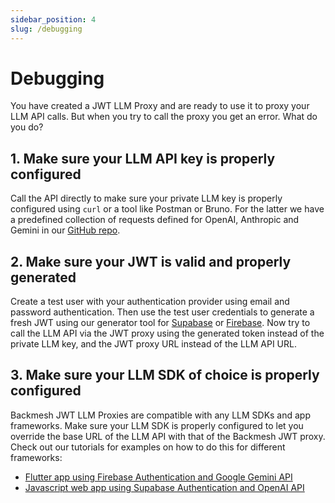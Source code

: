 ```yaml
---
sidebar_position: 4
slug: /debugging
---
```


# Debugging

You have created a JWT LLM Proxy and are ready to use it to proxy your LLM API calls. But when you try to call the proxy you get an error. What do you do?

## 1. Make sure your LLM API key is properly configured

Call the API directly to make sure your private LLM key is properly configured using `curl` or a tool like Postman or Bruno. For the latter we have a predefined collection of requests defined for OpenAI, Anthropic and Gemini in our [GitHub repo](https://github.com/backmesh/backmesh/tree/main/collections).

## 2. Make sure your JWT is valid and properly generated

Create a test user with your authentication provider using email and password authentication. Then use the test user credentials to generate a fresh JWT using our generator tool for [Supabase](/supabase-jwt) or [Firebase](/firebase-jwt). Now try to call the LLM API via the JWT proxy using the generated token instead of the private LLM key, and the JWT proxy URL instead of the LLM API URL.

## 3. Make sure your LLM SDK of choice is properly configured

Backmesh JWT LLM Proxies are compatible with any LLM SDKs and app frameworks. Make sure your LLM SDK is properly configured to let you override the base URL of the LLM API with that of the Backmesh JWT proxy. Check out our tutorials for examples on how to do this for different frameworks:

- [Flutter app using Firebase Authentication and Google Gemini API](/docs/firebase)
- [Javascript web app using Supabase Authentication and OpenAI API](/docs/supabase)
